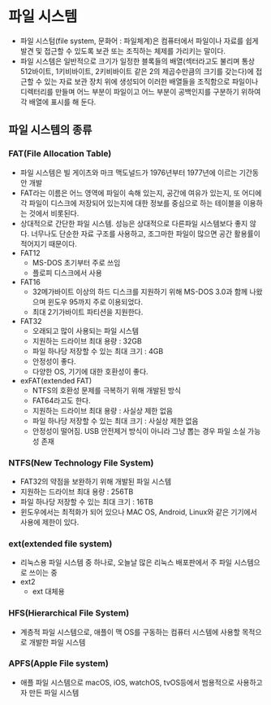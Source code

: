 # 파일 시스템

- 파일 시스텀(file system, 문화어 : 파일체계)은 컴퓨터에서 파일이나 자료를 쉽게 발견 및 접근할 수 있도록 보관 또는 조직하는 체제를 가리키는 말이다.
- 파일 시스템은 일반적으로 크기가 일정한 블록들의 배열(섹터라고도 불리며 통상 512바이트, 1키비바이트, 2키비바이트 같은 2의 제곱수만큼의 크기를 갖는다)에 접근할 수 있는 자료 보관 장치 위에 생성되어 이러한 배열들을 조직함으로 파일이나 디렉터리를 만들며 어느 부분이 파일이고 어느 부분이 공백인지를 구분하기 위하여 각 배열에 표시를 해 둔다.

## 파일 시스템의 종류

### FAT(File Allocation Table)

- 파일 시스템은 빌 게이츠와 마크 맥도널드가 1976년부터 1977년에 이르는 기간동안 개발
- FAT라는 이름은 어느 영역에 파일이 속해 있는지, 공간에 여유가 있는지, 또 어디에 각 파일이 디스크에 저장되어 있는지에 대한 정보를 중심으로 하는 테이블을 이용하는 것에서 비롯된다.
- 상대적으로 간단한 파일 시스템. 성능은 상대적으로 다른파일 시스템보다 좋지 않다. 너무나도 단순한 자료 구조를 사용하고, 조그마한 파일이 많으면 공간 활용률이 적어지기 때문이다.
- FAT12
  - MS-DOS 초기부터 주로 쓰임
  - 플로피 디스크에서 사용
- FAT16
  - 32메가바이트 이상의 하드 디스크를 지원하기 위해 MS-DOS 3.0과 함께 나왔으며 윈도우 95까지 주로 이용되었다.
  - 최대 2기가바이트 파티션을 지원한다.
- FAT32
  - 오래되고 많이 사용되는 파일 시스템
  - 지원하는 드라이브 최대 용량 : 32GB
  - 파일 하나당 저장할 수 있는 최대 크기 : 4GB
  - 안정성이 좋다.
  - 다양한 OS, 기기에 대한 호환성이 좋다.
- exFAT(extended FAT)
  - NTFS의 호환성 문제를 극복하기 위해 개발된 방식
  - FAT64라고도 한다.
  - 지원하는 드라이브 최대 용량 : 사실상 제한 없음
  - 파일 하나당 저장할 수 있는 최대 크기 : 사실상 제한 없음
  - 안정성이 떨어짐. USB 안전제거 방식이 아니라 그냥 뽑는 경우 파일 소실 가능성 존재

### NTFS(New Technology File System)

- FAT32의 약점을 보완하기 위해 개발된 파일 시스템
- 지원하는 드라이브 최대 용량 : 256TB
- 파일 하나당 저장할 수 있는 최대 크기 : 16TB
- 윈도우에서는 최적화가 되어 있으나 MAC OS, Android, Linux와 같은 기기에서 사용에 제한이 있다.

### ext(extended file system)

- 리눅스용 파일 시스템 중 하나로, 오늘날 많은 리눅스 배포판에서 주 파일 시스템으로 쓰이는 중
- ext2
  - ext 대체용

### HFS(Hierarchical File System)

- 계층적 파일 시스템으로, 애플이 맥 OS를 구동하는 컴퓨터 시스템에 사용할 목적으로 개발한 파일 시스템

### APFS(Apple File system)

- 애플 파일 시스템으로 macOS, iOS, watchOS, tvOS등에서 범용적으로 사용하고자 만든 파일 시스템
